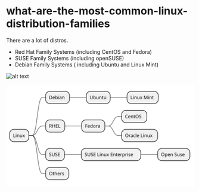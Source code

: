 # what-are-the-most-common-linux-distribution-families

There are a lot of distros. 

- Red Hat Family Systems (including CentOS and Fedora)
- SUSE Family Systems (including openSUSE)
- Debian Family Systems ( including Ubuntu and Linux Mint)

![alt text](http://url/to/img.png)

![Screenshot](distro.svg)

